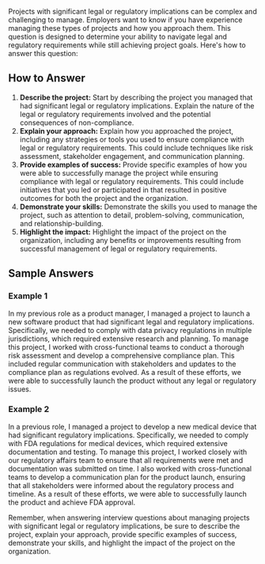 
Projects with significant legal or regulatory implications can be complex and challenging to manage. Employers want to know if you have experience managing these types of projects and how you approach them. This question is designed to determine your ability to navigate legal and regulatory requirements while still achieving project goals. Here's how to answer this question:

How to Answer
-------------

1. **Describe the project:** Start by describing the project you managed that had significant legal or regulatory implications. Explain the nature of the legal or regulatory requirements involved and the potential consequences of non-compliance.
2. **Explain your approach:** Explain how you approached the project, including any strategies or tools you used to ensure compliance with legal or regulatory requirements. This could include techniques like risk assessment, stakeholder engagement, and communication planning.
3. **Provide examples of success:** Provide specific examples of how you were able to successfully manage the project while ensuring compliance with legal or regulatory requirements. This could include initiatives that you led or participated in that resulted in positive outcomes for both the project and the organization.
4. **Demonstrate your skills:** Demonstrate the skills you used to manage the project, such as attention to detail, problem-solving, communication, and relationship-building.
5. **Highlight the impact:** Highlight the impact of the project on the organization, including any benefits or improvements resulting from successful management of legal or regulatory requirements.

Sample Answers
--------------

### Example 1

In my previous role as a product manager, I managed a project to launch a new software product that had significant legal and regulatory implications. Specifically, we needed to comply with data privacy regulations in multiple jurisdictions, which required extensive research and planning. To manage this project, I worked with cross-functional teams to conduct a thorough risk assessment and develop a comprehensive compliance plan. This included regular communication with stakeholders and updates to the compliance plan as regulations evolved. As a result of these efforts, we were able to successfully launch the product without any legal or regulatory issues.

### Example 2

In a previous role, I managed a project to develop a new medical device that had significant regulatory implications. Specifically, we needed to comply with FDA regulations for medical devices, which required extensive documentation and testing. To manage this project, I worked closely with our regulatory affairs team to ensure that all requirements were met and documentation was submitted on time. I also worked with cross-functional teams to develop a communication plan for the product launch, ensuring that all stakeholders were informed about the regulatory process and timeline. As a result of these efforts, we were able to successfully launch the product and achieve FDA approval.

Remember, when answering interview questions about managing projects with significant legal or regulatory implications, be sure to describe the project, explain your approach, provide specific examples of success, demonstrate your skills, and highlight the impact of the project on the organization.
